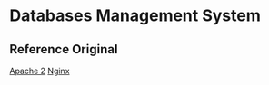 # Databases Management System
## Reference Original
[Apache 2]()
[Nginx](https://www.nginx.com/resources/wiki/start/topics/tutorials/install/)
